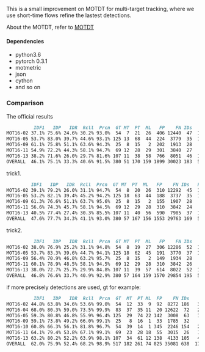 
This is a small improvement on MOTDT for multi-target tracking, where we use short-time flows refine
the lastest detections.

About the MOTDT, refer to [MOTDT](https://github.com/longcw/MOTDT)

#### Dependencies

- python3.6
- pytorch 0.3.1
- motmetric
- json
- cython
- and so on


### Comparison

The official results

```markdown
          IDF1   IDP   IDR  Rcll  Prcn  GT MT  PT  ML   FP    FN IDs   FM  MOTA  MOTP
MOT16-02 37.1% 75.6% 24.6% 30.2% 93.0%  54  7  21  26  406 12440  47  146 27.7% 0.247
MOT16-05 53.7% 83.0% 39.7% 44.6% 93.1% 125 13  68  44  224  3779  35  130 40.8% 0.242
MOT16-09 61.1% 75.8% 51.1% 63.6% 94.3%  25  8  15   2  202  1913  28   64 59.2% 0.247
MOT16-11 54.9% 72.2% 44.3% 58.1% 94.7%  69 12  28  29  301  3840  27   70 54.6% 0.208
MOT16-13 38.2% 71.6% 26.0% 29.7% 81.6% 107 11  38  58  766  8051  46  178 22.6% 0.276
OVERALL  46.1% 75.1% 33.3% 40.6% 91.5% 380 51 170 159 1899 30023 183  588 36.5% 0.241
```

trick1.
```markdown
         IDF1   IDP   IDR  Rcll  Prcn  GT MT  PT  ML   FP    FN IDs   FM  MOTA  MOTP
MOT16-02 39.1% 79.2% 26.0% 31.1% 94.7%  54  8  20  26  310 12292  45  153 29.1% 0.211
MOT16-05 53.2% 82.1% 39.4% 45.2% 94.2% 125 18  63  44  188  3737  35  123 41.9% 0.221
MOT16-09 61.3% 76.6% 51.1% 63.7% 95.6%  25  8  15   2  155  1907  28   70 60.2% 0.209
MOT16-11 56.6% 74.3% 45.7% 58.1% 94.5%  69 12  29  28  310  3842  24   59 54.5% 0.173
MOT16-13 40.5% 77.4% 27.4% 30.3% 85.5% 107 11  40  56  590  7985  37  154 24.8% 0.260
OVERALL  47.6% 77.7% 34.3% 41.1% 93.0% 380 57 167 156 1553 29763 169  559 37.7% 0.210
```

trick2.
```markdown
          IDF1   IDP   IDR  Rcll  Prcn  GT MT  PT  ML   FP    FN IDs   FM  MOTA  MOTP
MOT16-02 38.0% 76.9% 25.2% 31.1% 94.8%  54  8  19  27  306 12286  52  149 29.1% 0.211
MOT16-05 53.7% 83.3% 39.6% 44.7% 94.1% 125 18  62  45  191  3770  37  118 41.4% 0.221
MOT16-09 56.4% 70.9% 46.8% 63.2% 95.7%  25  8  15   2  149  1934  28   63 59.8% 0.209
MOT16-11 60.1% 78.9% 48.5% 58.1% 94.5%  69 12  29  28  310  3842  26   57 54.5% 0.173
MOT16-13 38.0% 72.7% 25.7% 29.9% 84.8% 107 11  39  57  614  8022  52  157 24.1% 0.259
OVERALL  46.8% 76.6% 33.7% 40.9% 92.9% 380 57 164 159 1570 29854 195  544 37.4% 0.210
```

if more precisely detections are used, gt for example:
```markdown
          IDF1   IDP   IDR  Rcll  Prcn  GT  MT  PT ML  FP    FN IDs    FM  MOTA  MOTP
MOT16-02 44.8% 63.8% 34.6% 53.6% 99.0%  54  12  33  9  92  8272 186   382 52.1% 0.074
MOT16-04 68.0% 80.3% 59.0% 73.5% 99.9%  83  37  35 11  20 12622  72   280 73.3% 0.052
MOT16-05 59.3% 80.8% 46.8% 55.9% 96.4% 125  29  74 22 142  3008  63   189 52.9% 0.119
MOT16-09 59.1% 73.8% 49.2% 66.0% 99.1%  25   8  16  1  33  1785  32    68 64.8% 0.079
MOT16-10 60.8% 66.3% 56.1% 81.8% 96.7%  54  39  14  1 345  2246 154   297 77.7% 0.113
MOT16-11 64.1% 79.4% 53.8% 67.1% 99.1%  69  23  28 18  55  3015  26   115 66.3% 0.070
MOT16-13 63.2% 80.2% 52.2% 63.9% 98.1% 107  34  61 12 138  4133 105   420 61.8% 0.129
OVERALL  62.0% 75.9% 52.4% 68.2% 98.9% 517 182 261 74 825 35081 638  1751 66.9% 0.077
```